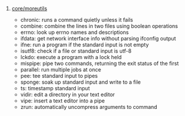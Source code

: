  1. [core/moreutils](https://joeyh.name/code/moreutils/)
    
     - chronic: runs a command quietly unless it fails
     - combine: combine the lines in two files using boolean operations
     - errno: look up errno names and descriptions
     - ifdata: get network interface info without parsing ifconfig output
     - ifne: run a program if the standard input is not empty
     - isutf8: check if a file or standard input is utf-8
     - lckdo: execute a program with a lock held
     - mispipe: pipe two commands, returning the exit status of the first
     - parallel: run multiple jobs at once
     - pee: tee standard input to pipes
     - sponge: soak up standard input and write to a file
     - ts: timestamp standard input
     - vidir: edit a directory in your text editor
     - vipe: insert a text editor into a pipe
     - zrun: automatically uncompress arguments to command
